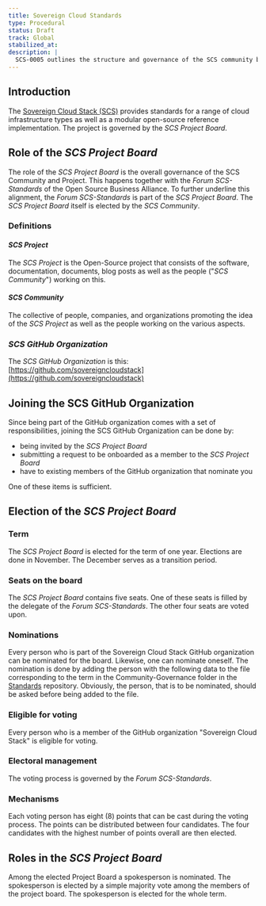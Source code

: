 ```yaml
---
title: Sovereign Cloud Standards
type: Procedural
status: Draft
track: Global
stabilized_at:
description: |
  SCS-0005 outlines the structure and governance of the SCS community by the SCS Project Board and how this is elected.
---
```


## Introduction

The [Sovereign Cloud Stack (SCS)](https://scs.community) provides standards
for a range of cloud infrastructure types as well as a modular open-source
reference implementation.
The project is governed by the _SCS Project Board_.

## Role of the _SCS Project Board_

The role of the _SCS Project Board_ is the overall governance of the SCS Community and Project.
This happens together with the _Forum SCS-Standards_ of the Open Source Business Alliance. To further
underline this alignment, the _Forum SCS-Standards_ is part of the _SCS Project Board_.
The _SCS Project Board_ itself is elected by the _SCS Community_.

### Definitions

#### _SCS Project_

The _SCS Project_ is the Open-Source project that consists of the software, documentation, documents, blog posts as well as the people ("_SCS Community_") working on this.

#### _SCS Community_

The collective of people, companies, and organizations promoting the idea of the _SCS Project_ as well as the people working on the various aspects.

### _SCS GitHub Organization_

The _SCS GitHub Organization_ is this: [https://github.com/sovereigncloudstack](https://github.com/sovereigncloudstack)

## Joining the SCS GitHub Organization

Since being part of the GitHub organization comes with a set of responsibilities, joining the SCS GitHub Organization can be done by:

- being invited by the _SCS Project Board_ 
- submitting a request to be onboarded as a member to the _SCS Project Board_
- have to existing members of the GitHub organization that nominate you

One of these items is sufficient.

## Election of the _SCS Project Board_

### Term

The _SCS Project Board_ is elected for the term of one year. Elections are done
in November. The December serves as a transition period.

### Seats on the board

The _SCS Project Board_ contains five seats. One of these seats is filled by
the delegate of the _Forum SCS-Standards_. The other four seats are voted upon.

### Nominations

Every person who is part of the Sovereign Cloud Stack GitHub organization can be
nominated for the board. Likewise, one can nominate oneself.
The nomination is done by adding the person with the following data to the file corresponding to the term in the Community-Governance folder in the [Standards](https://github.com/sovereignCloudStack/standards/) repository. Obviously, the person, that is to be nominated, should be asked before being added to the file.

### Eligible for voting

Every person who is a member of the GitHub organization "Sovereign Cloud Stack" is eligible for voting.

### Electoral management

The voting process is governed by the _Forum SCS-Standards_.

### Mechanisms

Each voting person has eight (8) points that can be cast during the voting process.
The points can be distributed between four candidates.
The four candidates with the highest number of points overall are then elected.

## Roles in the _SCS Project Board_

Among the elected Project Board a spokesperson is nominated. The spokesperson is 
elected by a simple majority vote among the members of the project board. The
spokesperson is elected for the whole term.

